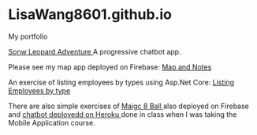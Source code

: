 # LisaWang8601.github.io
My portfolio

<a href="https://github.com/LisaWang8601/ChatBot-SnowLeopardAdventure" > Sonw Leopard Adventure </a>
A progressive chatbot app. 

Please see my map app deployed on Firebase: <a href="https://sw-map-34597.firebaseapp.com
" > Map and Notes </a> 

An exercise of listing employees by types using Asp.Net Core: <a href="https://github.com/LisaWang8601/EmployeeList" > Listing Employees by type </a>

There are also simple exercises of <a href="https://github.com/LisaWang8601/magic8ball" > Maigc 8 Ball </a>  also deployed on Firebase and <a href="https://github.com/LisaWang8601/feb22HerokuChat" >chatbot deployedd on Heroku </a> done in class when I was taking the Mobile Application course.
